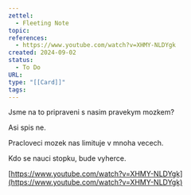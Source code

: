 ```yaml
---
zettel:
  - Fleeting Note
topic: 
references:
  - https://www.youtube.com/watch?v=XHMY-NLDYgk 
created: 2024-09-02
status:
  - To Do
URL: 
type: "[[Card]]"
tags:
---
```

Jsme na to pripraveni s nasim pravekym mozkem?

Asi spis ne.

Pracloveci mozek nas limituje v mnoha vecech.

Kdo se nauci stopku, bude vyherce.

[https://www.youtube.com/watch?v=XHMY-NLDYgk](https://www.youtube.com/watch?v=XHMY-NLDYgk)
